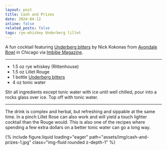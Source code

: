 ```yaml
---
layout: post
title: Cash and Prizes
date: 2024-04-12
inline: false
related_posts: false
tags: rye-whiskey Underberg lillet
---
```


A fun cocktail featuring [Underberg bitters](https://underbergamerica.com/) by Nick Kokonas from [Avondale Bowl](https://www.avondalebowl.com/) in Chicago via [Imbibe Magazine](https://imbibemagazine.com/recipe/cash-and-prizes-a-rye-highball/).

---

* 1.5 oz rye whiskey (Rittenhouse)
* 1.5 oz Lillet Rouge 
* 1 bottle [Underberg bitters](https://amzn.to/4fCUu1q)
* 4 oz tonic water

Stir all ingredients except tonic water with ice until well chilled, pour into a rocks glass over ice. Top off with tonic water.

---

The drink is complex and herbal, but refreshing and sippable at the same time. In a pinch Lillet Rose can also work and will yield a touch lighter cocktail than the Rouge would. This is also one of the recipes where spending a few extra dollars on a better tonic water can go a long way.

{% include figure.liquid loading="eager" path="assets/img/cash-and-prizes-1.jpg" class="img-fluid rounded z-depth-1" %}
